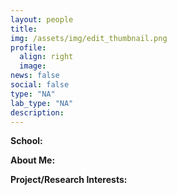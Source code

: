 ```yaml
---
layout: people
title:
img: /assets/img/edit_thumbnail.png
profile:
  align: right
  image:
news: false
social: false
type: "NA"
lab_type: "NA"
description: 
---
```


**School:**

**About Me:**

**Project/Research Interests:**
